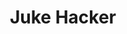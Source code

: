 ---
layout: post
title: Juke Hacker
site: http://jukehacker.herokuapp.com/
image: /lib/img/projects/jukehacker.png
category: demo
whichdd: March 2014
maker:
- name: Sahil Trikha
  school: NYU
---